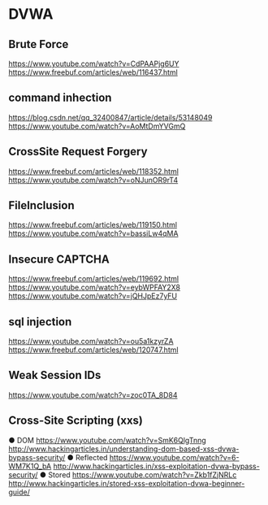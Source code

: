 # DVWA
## Brute Force
https://www.youtube.com/watch?v=CdPAAPjg6UY
https://www.freebuf.com/articles/web/116437.html
## command inhection
https://blog.csdn.net/qq_32400847/article/details/53148049
https://www.youtube.com/watch?v=AoMtDmYVGmQ
## CrossSite Request Forgery 
https://www.freebuf.com/articles/web/118352.html
https://www.youtube.com/watch?v=oNJunOR9rT4
## FileInclusion
https://www.freebuf.com/articles/web/119150.html
https://www.youtube.com/watch?v=bassiLw4qMA
## Insecure CAPTCHA
https://www.freebuf.com/articles/web/119692.html
https://www.youtube.com/watch?v=eybWPFAY2X8
https://www.youtube.com/watch?v=jQHJpEz7yFU
## sql injection
https://www.youtube.com/watch?v=ou5a1kzyrZA
https://www.freebuf.com/articles/web/120747.html
## Weak Session IDs
https://www.youtube.com/watch?v=zoc0TA_8D84
## Cross-Site Scripting (xxs)
● DOM
https://www.youtube.com/watch?v=SmK6QlgTnng
http://www.hackingarticles.in/understanding-dom-based-xss-dvwa-bypass-security/
● Reflected
https://www.youtube.com/watch?v=6-WM7K1Q_bA
http://www.hackingarticles.in/xss-exploitation-dvwa-bypass-security/
● Stored
https://www.youtube.com/watch?v=Zkb1fZjNRLc
http://www.hackingarticles.in/stored-xss-exploitation-dvwa-beginner-guide/
